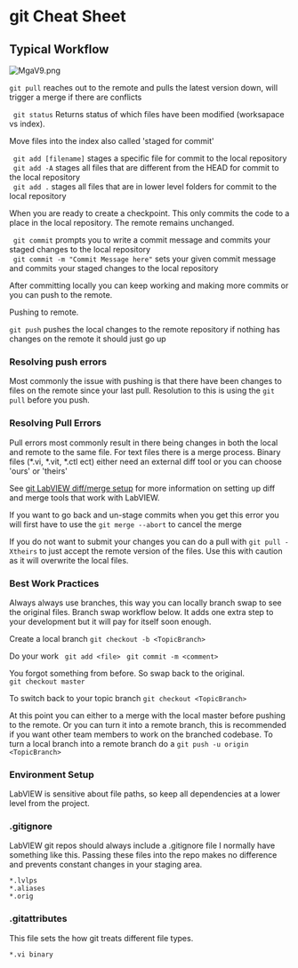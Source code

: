 # git Cheat Sheet #

## Typical Workflow ##

![MgaV9.png](https://github.com/ansible42/takednGitCheatSheet/blob/master/2037853081-MgaV9.png)


``` git pull ``` reaches out to the remote and pulls the latest version down, will trigger a merge if there are conflicts 


``` git status``` Returns status of which files have been modified (worksapace vs index). 


Move files into the index also called 'staged for commit' 

``` git add [filename]```  stages a specific file for commit to the local repository   
``` git add -A```  stages all files that are different from the HEAD for commit to the local repository   
``` git add .```  stages all files that are in lower level folders for commit to the local repository   

When you are ready to create a checkpoint. This only commits the code to a place in the local repository. The remote remains unchanged. 

``` git commit``` prompts you to write a commit message and commits your staged changes to the local repository    
``` git commit -m "Commit Message here"``` sets your given commit message and commits your staged changes to the local repository

After committing locally you can keep working and making more commits or you can push to the remote.

Pushing to remote. 

```git push``` pushes the local changes to the remote repository if nothing has changes on the remote it should just go up 

### Resolving push errors ###

Most commonly the issue with pushing is that there have been changes to files on the remote since your last pull.  Resolution to this is using the ```git pull``` before you push.  

### Resolving Pull Errors ###

Pull errors most commonly result in there being changes in both the local and remote to the same file.  For text files there is a merge process.  Binary files (*.vi, *.vit, *.ctl ect) either need an external diff tool or you can choose 'ours' or 'theirs'

See [git LabVIEW diff/merge setup](https://github.com/ansible42/LabVIEWGitCheatSheet/blob/master/LabVIEWGitCompSetup.md) for more information on setting up diff and merge tools that work with LabVIEW. 

If you want to go back and un-stage commits when you get this error you will first have to use the ```git merge --abort``` to cancel the merge

If you do not want to submit your changes you can do a pull with ```git pull -Xtheirs``` to just accept the remote version of the files.  Use this with caution as it will overwrite the local files.  


### Best Work Practices ###

Always always use branches, this way you can locally branch swap to see the original files.  Branch swap workflow below.  It adds one extra step to your development but it will pay for itself soon enough.  

Create a local branch 
```git checkout -b <TopicBranch> ```  

Do your work 
``` git add <file>```
``` git commit -m <comment>```

You forgot something from before. So swap back to the original.  
```git checkout master ```

To switch back to your topic branch 
```git checkout <TopicBranch> ```  

At this point you can either to a merge with the local master before pushing to the remote.  Or you can turn it into a remote branch, this is recommended if you want other team members to work on the branched codebase.  To turn a local branch into a remote branch do a ```git push -u origin <TopicBranch>```

### Environment Setup ###

LabVIEW is sensitive about file paths, so keep all dependencies at a lower level from the project. 

### .gitignore ### 

LabVIEW git repos should always include a .gitignore file I normally have something like this. Passing these files into the repo makes no difference and prevents constant changes in your staging area.  
``` 
*.lvlps
*.aliases
*.orig
```

### .gitattributes ###

This file sets the how git treats different file types. 
```
*.vi binary 


